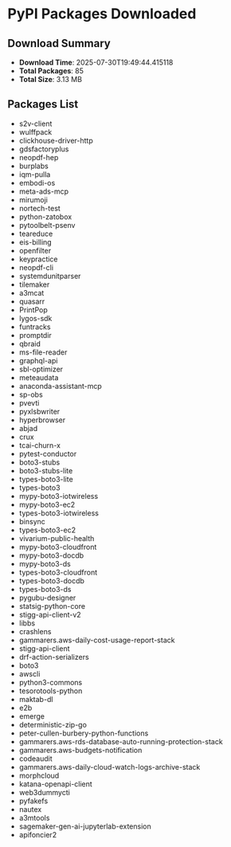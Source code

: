 # PyPI Packages Downloaded

## Download Summary
- **Download Time**: 2025-07-30T19:49:44.415118
- **Total Packages**: 85
- **Total Size**: 3.13 MB

## Packages List
- s2v-client
- wulffpack
- clickhouse-driver-http
- gdsfactoryplus
- neopdf-hep
- burplabs
- iqm-pulla
- embodi-os
- meta-ads-mcp
- mirumoji
- nortech-test
- python-zatobox
- pytoolbelt-psenv
- teareduce
- eis-billing
- openfilter
- keypractice
- neopdf-cli
- systemdunitparser
- tilemaker
- a3mcat
- quasarr
- PrintPop
- lygos-sdk
- funtracks
- promptdir
- qbraid
- ms-file-reader
- graphql-api
- sbl-optimizer
- meteaudata
- anaconda-assistant-mcp
- sp-obs
- pvevti
- pyxlsbwriter
- hyperbrowser
- abjad
- crux
- tcai-churn-x
- pytest-conductor
- boto3-stubs
- boto3-stubs-lite
- types-boto3-lite
- types-boto3
- mypy-boto3-iotwireless
- mypy-boto3-ec2
- types-boto3-iotwireless
- binsync
- types-boto3-ec2
- vivarium-public-health
- mypy-boto3-cloudfront
- mypy-boto3-docdb
- mypy-boto3-ds
- types-boto3-cloudfront
- types-boto3-docdb
- types-boto3-ds
- pygubu-designer
- statsig-python-core
- stigg-api-client-v2
- libbs
- crashlens
- gammarers.aws-daily-cost-usage-report-stack
- stigg-api-client
- drf-action-serializers
- boto3
- awscli
- python3-commons
- tesorotools-python
- maktab-dl
- e2b
- emerge
- deterministic-zip-go
- peter-cullen-burbery-python-functions
- gammarers.aws-rds-database-auto-running-protection-stack
- gammarers.aws-budgets-notification
- codeaudit
- gammarers.aws-daily-cloud-watch-logs-archive-stack
- morphcloud
- katana-openapi-client
- web3dummycti
- pyfakefs
- nautex
- a3mtools
- sagemaker-gen-ai-jupyterlab-extension
- apifoncier2
